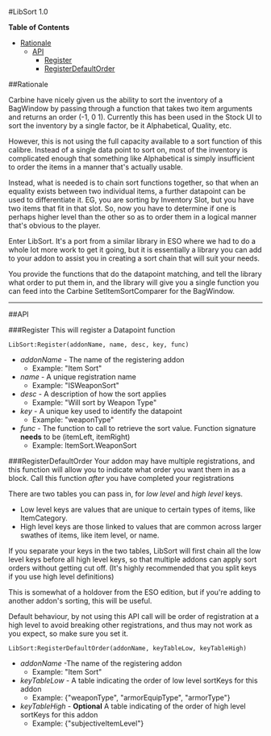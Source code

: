 #LibSort 1.0

**Table of Contents**  
- [Rationale](#user-content-rationale)
    - [API](#user-content-api)
        - [Register](#user-content-register)
        - [RegisterDefaultOrder](#user-content-registerdefaultorder)

##Rationale

Carbine have nicely given us the ability to sort the inventory of a BagWindow by passing through a function that takes two item arguments and returns an order (-1, 0 1). Currently this has been used in the Stock UI to sort the inventory by a single factor, be it Alphabetical, Quality, etc.

However, this is not using the full capacity available to a sort function of this calibre. Instead of a single data point to sort on, most of the inventory is complicated enough that something like Alphabetical is simply insufficient to order the items in a manner that's actually usable.

Instead, what is needed is to chain sort functions together, so that when an equality exists between two individual items, a further datapoint can be used to differentiate it. EG, you are sorting by Inventory Slot, but you have two items that fit in that slot. So, now you have to determine if one is perhaps higher level than the other so as to order them in a logical manner that's obvious to the player.

Enter LibSort. It's a port from a similar library in ESO where we had to do a whole lot more work to get it going, but it is essentially a library you can add to your addon to assist you in creating a sort chain that will suit your needs.

You provide the functions that do the datapoint matching, and tell the library what order to put them in, and the library will give you a single function you can feed into the Carbine SetItemSortComparer for the BagWindow.

---
##API

###Register
This will register a Datapoint function
    
    LibSort:Register(addonName, name, desc, key, func)

- *addonName* - The name of the registering addon 
    + Example: "Item Sort"
- *name* - A unique registration name 
    + Example: "ISWeaponSort"
- *desc* - A description of how the sort applies 
    + Example: "Will sort by Weapon Type"
- *key* - A unique key used to identify the datapoint
    + Example: "weaponType"
- *func* - The function to call to retrieve the sort value. Function signature **needs** to be (itemLeft, itemRight)
    + Example: ItemSort.WeaponSort

###RegisterDefaultOrder
Your addon may have multiple registrations, and this function will allow you to indicate what order you want them in as a block. Call this function *after* you have completed your registrations

There are two tables you can pass in, for *low level* and *high level* keys. 

- Low level keys are values that are unique to certain types of items, like ItemCategory. 
- High level keys are those linked to values that are common across larger swathes of items, like item level, or name. 
 

If you separate your keys in the two tables, LibSort will first chain all the low level keys before all high level keys, so that multiple addons can apply sort orders without getting cut off. (It's highly recommended that you split keys if you use high level definitions) 

This is somewhat of a holdover from the ESO edition, but if you're adding to another addon's sorting, this will be useful.

Default behaviour, by not using this API call will be order of registration at a high level to avoid breaking other registrations, and thus may not work as you expect, so make sure you set it.

    LibSort:RegisterDefaultOrder(addonName, keyTableLow, keyTableHigh)

- *addonName* -The name of the registering addon
    + Example: "Item Sort"
- *keyTableLow* - A table indicating the order of low level sortKeys for this addon
    + Example: {"weaponType", "armorEquipType", "armorType"}
- *keyTableHigh* - **Optional** A table indicating of the order of high level sortKeys for this addon
    + Example: {"subjectiveItemLevel"}
